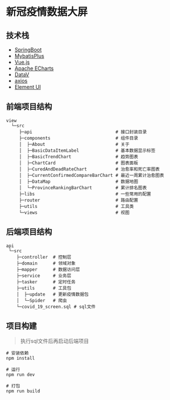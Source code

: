 # 新冠疫情数据大屏


## 技术栈

 - [SpringBoot](https://spring.io/projects/spring-boot/)
 - [MybatisPlus](https://baomidou.com/)
 - [Vue.js](https://cn.vuejs.org/)
 - [Apache ECharts](https://echarts.apache.org/zh/index.html)
 - [DataV](http://datav.jiaminghi.com/)
 - [axios](https://axios-http.com/)
 - [Element UI](https://element.eleme.io/#/zh-CN)
 

## 前端项目结构

```shell
view
  └─src
     ├─api                                # 接口封装目录
     ├─components                         # 组件目录
     │  ├─About                           # 关于
     │  ├─BasicDataItemLabel              # 基本数据显示标签
     │  ├─BasicTrendChart                 # 趋势图表
     │  ├─ChartCard                       # 图表面板
     │  ├─CuredAndDeadRateChart           # 治愈率和死亡率图表
     │  ├─CurrentConfirmedCompareBarChart # 最近一周累计治愈图表
     │  ├─DataMap                         # 数据地图
     │  └─ProvinceRankingBarChart         # 累计排名图表
     ├─libs                               # 一些常用的配置
     ├─router                             # 路由配置
     ├─utils                              # 工具类
     └─views                              # 视图
```
## 后端项目结构
```shell
api
 └─src
    ├─controller  # 控制层
    ├─domain      # 领域对象
    ├─mapper      # 数据访问层
    ├─service     # 业务层
    ├─tasker      # 定时任务
    ├─utils       # 工具包
    │  ├─update   # 更新疫情数据包
    │  └─Spider   # 爬虫
    └─covid_19_screen.sql # sql文件
```
## 项目构建
> 执行sql文件后再启动后端项目

```shell
# 安装依赖
npm install

# 运行
npm run dev

# 打包
npm run build
```


